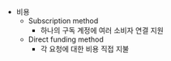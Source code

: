 - 비용
    - Subscription method
        - 하나의 구독 계정에 여러 소비자 연결 지원
    - Direct funding method
        - 각 요청에 대한 비용 직접 지불